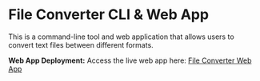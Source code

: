 # File Converter CLI & Web App

This is a command-line tool and web application that allows users to convert text files between different formats.

**Web App Deployment:**
Access the live web app here: [File Converter Web App](https://eclectic-gecko-127172.netlify.app/)

